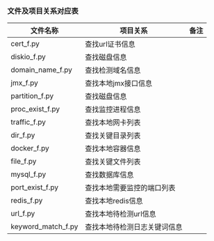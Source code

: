 ### 文件及项目关系对应表

| 文件名称           | 项目关系                     | 备注 |
| ------------------ | ---------------------------- | ---- |
| cert_f.py          | 查找url证书信息              |      |
| diskio_f.py        | 查找磁盘信息                 |      |
| domain_name_f.py   | 查找检测域名信息             |      |
| jmx_f.py           | 查找本地jmx接口信息          |      |
| partition_f.py     | 查找磁盘信息                 |      |
| proc_exist_f.py    | 查找监控进程信息             |      |
| traffic_f.py       | 查找本地网卡列表             |      |
| dir_f.py           | 查找关键目录列表             |      |
| docker_f.py        | 查找本地容器信息             |      |
| file_f.py          | 查找关键文件列表             |      |
| mysql_f.py         | 查找数据库信息               |      |
| port_exist_f.py    | 查找本地需要监控的端口列表   |      |
| redis_f.py         | 查找本地redis信息            |      |
| url_f.py           | 查找本地待检测url信息        |      |
| keyword_match_f.py | 查找本地待检测日志关键词信息 |      |

​         

​                  